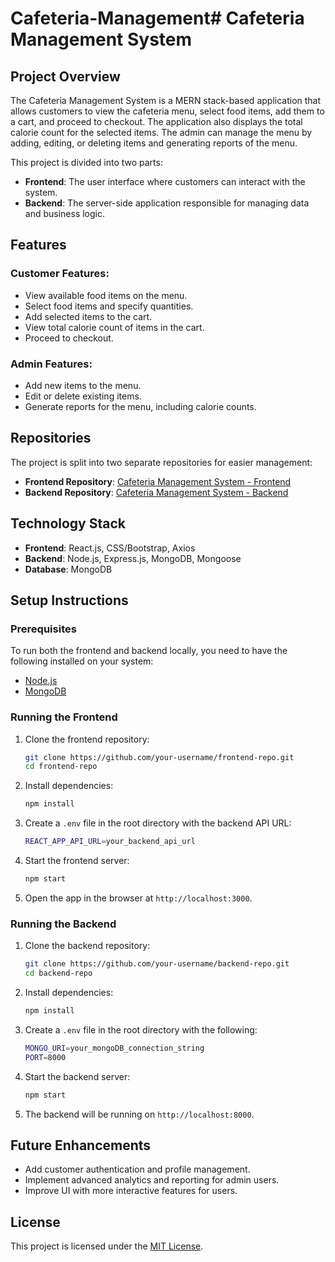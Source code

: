 # Cafeteria-Management# Cafeteria Management System

## Project Overview

The Cafeteria Management System is a MERN stack-based application that allows customers to view the cafeteria menu, select food items, add them to a cart, and proceed to checkout. The application also displays the total calorie count for the selected items. The admin can manage the menu by adding, editing, or deleting items and generating reports of the menu.

This project is divided into two parts:

- **Frontend**: The user interface where customers can interact with the system.
- **Backend**: The server-side application responsible for managing data and business logic.

## Features

### Customer Features:
- View available food items on the menu.
- Select food items and specify quantities.
- Add selected items to the cart.
- View total calorie count of items in the cart.
- Proceed to checkout.

### Admin Features:
- Add new items to the menu.
- Edit or delete existing items.
- Generate reports for the menu, including calorie counts.

## Repositories

The project is split into two separate repositories for easier management:

- **Frontend Repository**: [Cafeteria Management System - Frontend](https://github.com/your-username/frontend-repo)
- **Backend Repository**: [Cafeteria Management System - Backend](https://github.com/your-username/backend-repo)

## Technology Stack

- **Frontend**: React.js, CSS/Bootstrap, Axios
- **Backend**: Node.js, Express.js, MongoDB, Mongoose
- **Database**: MongoDB

## Setup Instructions

### Prerequisites
To run both the frontend and backend locally, you need to have the following installed on your system:
- [Node.js](https://nodejs.org/)
- [MongoDB](https://www.mongodb.com/)

### Running the Frontend

1. Clone the frontend repository:
    ```bash
    git clone https://github.com/your-username/frontend-repo.git
    cd frontend-repo
    ```

2. Install dependencies:
    ```bash
    npm install
    ```

3. Create a `.env` file in the root directory with the backend API URL:
    ```bash
    REACT_APP_API_URL=your_backend_api_url
    ```

4. Start the frontend server:
    ```bash
    npm start
    ```

5. Open the app in the browser at `http://localhost:3000`.

### Running the Backend

1. Clone the backend repository:
    ```bash
    git clone https://github.com/your-username/backend-repo.git
    cd backend-repo
    ```

2. Install dependencies:
    ```bash
    npm install
    ```

3. Create a `.env` file in the root directory with the following:
    ```bash
    MONGO_URI=your_mongoDB_connection_string
    PORT=8000
    ```

4. Start the backend server:
    ```bash
    npm start
    ```

5. The backend will be running on `http://localhost:8000`.

## Future Enhancements

- Add customer authentication and profile management.
- Implement advanced analytics and reporting for admin users.
- Improve UI with more interactive features for users.

## License

This project is licensed under the [MIT License](https://opensource.org/licenses/MIT).

